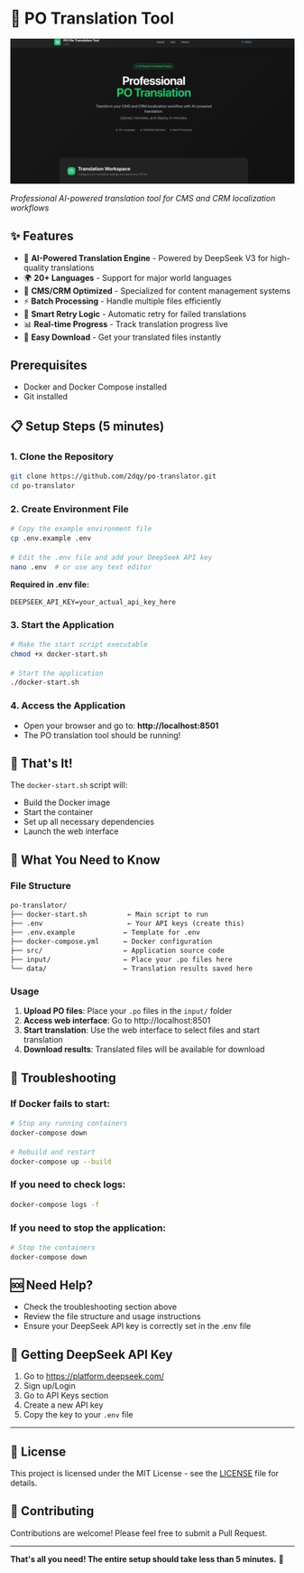 # 🚀 PO Translation Tool

![PO Translation Tool Interface](images/po-translator-interface.png)

*Professional AI-powered translation tool for CMS and CRM localization workflows*

## ✨ Features

- 🤖 **AI-Powered Translation Engine** - Powered by DeepSeek V3 for high-quality translations
- 🌍 **20+ Languages** - Support for major world languages
- 🎯 **CMS/CRM Optimized** - Specialized for content management systems
- ⚡ **Batch Processing** - Handle multiple files efficiently
- 🔄 **Smart Retry Logic** - Automatic retry for failed translations
- 📊 **Real-time Progress** - Track translation progress live
- 💾 **Easy Download** - Get your translated files instantly

## Prerequisites
- Docker and Docker Compose installed
- Git installed

## 📋 Setup Steps (5 minutes)

### 1. Clone the Repository
```bash
git clone https://github.com/2dqy/po-translator.git
cd po-translator
```

### 2. Create Environment File
```bash
# Copy the example environment file
cp .env.example .env

# Edit the .env file and add your DeepSeek API key
nano .env  # or use any text editor
```

**Required in .env file:**
```
DEEPSEEK_API_KEY=your_actual_api_key_here
```

### 3. Start the Application
```bash
# Make the start script executable
chmod +x docker-start.sh

# Start the application
./docker-start.sh
```

### 4. Access the Application
- Open your browser and go to: **http://localhost:8501**
- The PO translation tool should be running!

## 🎯 That's It!

The `docker-start.sh` script will:
- Build the Docker image
- Start the container
- Set up all necessary dependencies
- Launch the web interface

## 📁 What You Need to Know

### File Structure
```
po-translator/
├── docker-start.sh          ← Main script to run
├── .env                     ← Your API keys (create this)
├── .env.example            ← Template for .env
├── docker-compose.yml      ← Docker configuration
├── src/                    ← Application source code
├── input/                  ← Place your .po files here
└── data/                   ← Translation results saved here
```

### Usage
1. **Upload PO files**: Place your `.po` files in the `input/` folder
2. **Access web interface**: Go to http://localhost:8501
3. **Start translation**: Use the web interface to select files and start translation
4. **Download results**: Translated files will be available for download

## 🔧 Troubleshooting

### If Docker fails to start:
```bash
# Stop any running containers
docker-compose down

# Rebuild and restart
docker-compose up --build
```

### If you need to check logs:
```bash
docker-compose logs -f
```

### If you need to stop the application:
```bash
# Stop the containers
docker-compose down
```

## 🆘 Need Help?

- Check the troubleshooting section above
- Review the file structure and usage instructions
- Ensure your DeepSeek API key is correctly set in the .env file

## 🔑 Getting DeepSeek API Key

1. Go to https://platform.deepseek.com/
2. Sign up/Login
3. Go to API Keys section
4. Create a new API key
5. Copy the key to your `.env` file

---

## 📄 License

This project is licensed under the MIT License - see the [LICENSE](LICENSE) file for details.

## 🤝 Contributing

Contributions are welcome! Please feel free to submit a Pull Request.

---

**That's all you need! The entire setup should take less than 5 minutes.** 🎉 